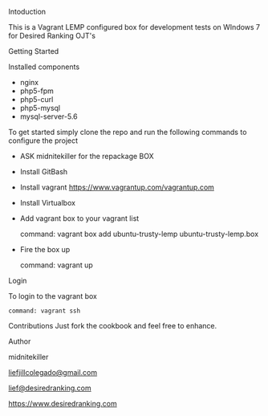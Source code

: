 Intoduction

This is a Vagrant LEMP configured box for development tests on WIndows 7 for Desired Ranking OJT's

Getting Started

Installed components

- nginx
- php5-fpm
- php5-curl
- php5-mysql
- mysql-server-5.6

To get started simply clone the repo and run the following commands to configure the project

- ASK midnitekiller for the repackage BOX

- Install GitBash

- Install vagrant 
	https://www.vagrantup.com/vagrantup.com
- Install Virtualbox

- Add vagrant box to your vagrant list

	command: vagrant box add ubuntu-trusty-lemp ubuntu-trusty-lemp.box	

- Fire the box up

	command: vagrant up

Login

To login to the vagrant box

	command: vagrant ssh

Contributions
Just fork the cookbook and feel free to enhance.

Author

midnitekiller

liefjillcolegado@gmail.com

lief@desiredranking.com

https://www.desiredranking.com